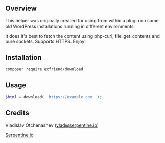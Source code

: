## Overview

This helper was originally created for using from within a plugin on some 
old WordPress installations running in different environments.

It does it's best to fetch the content using php-curl, file_get_contents and pure sockets.
Supports HTTPS. Enjoy!

## Installation

```bash
composer require exfriend/download
```

## Usage

```php
$html = download( 'https://example.com' );
```

## Credits

Vladislav Otchenashev (vlad@serpentine.io)

[Serpentine.io](https://serpentine.io)
